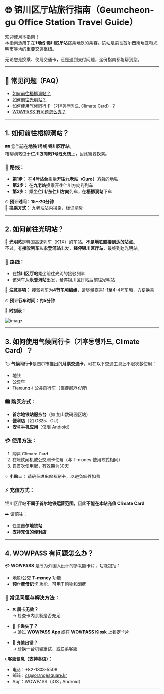 # 🌐 锦川区厅站旅行指南（Geumcheon-gu Office Station Travel Guide）

欢迎使用本指南！  
本指南适用于在**1号线 锦川区厅站**搭乘地铁的乘客。该站是前往首尔西南地区和光明市等地的重要交通枢纽。

无论您是换乘、使用交通卡，还是遇到支付问题，这份指南都能帮到您。

---

## 📌 常见问题（FAQ）

- [如何前往梧柳洞站？](#1-如何前往梧柳洞站)
- [如何前往光明站？](#2-如何前往光明站)
- [如何使用气候同行卡（기후동행카드, Climate Card）？](#3-如何使用气候同行卡-climate-card)
- [WOWPASS 有问题怎么办？](#4-wowpass-有问题怎么办)

---

## 1. 如何前往梧柳洞站？

🛤 您当前在**地铁1号线 锦川区厅站**。  
梧柳洞站位于**仁川方向的1号线支线**上，因此需要换乘。

### 🚉 路线：
- **第1步：** 在**4号站台**乘坐**开往九老站（Guro）方向**的地铁
- **第2步：** 在**九老站**换乘开往仁川方向的列车
- **第3步：** 乘坐**仁川/东仁川方向**列车，在**梧柳洞站**下车

⏱ **预计时间：15～20分钟**  
📍 **换乘方式：** 九老站站内换乘，标识清晰

---

## 2. 如何前往光明站？

🚄 **光明站**是韩国高速列车（KTX）的车站，**不是地铁直接到达的站点**。  
不过，有**接驳列车**从**永登浦站**出发，**经停锦川区厅站**，最终到达光明站。

### 🚉 路线：
- 在**锦川区厅站**乘坐前往光明的接驳列车
- 该列车从**永登浦站**出发，经停锦川区厅站后前往光明站

📌 **注意事项：** 接驳列车为**4节车厢编组**，请尽量搭乘1-1至4-4号车厢，方便换乘

⏱ **预计行车时间：约5分钟**

🔗 **时刻表：**

![image](https://github.com/user-attachments/assets/a62a958f-f627-4863-8161-f5866016cef2)

---

## 3. 如何使用气候同行卡（기후동행카드, Climate Card）？

🏷️ **气候同行卡**是首尔市推出的**月票交通卡**，可在以下交通工具上不限次数使用：
- 地铁  
- 公交车  
- Ttareung-i 公共自行车（*需要额外付费*）

### 🛍️ 购买方式：
- **首尔地铁站服务台**（如 加山数码园区站）
- **便利店**（如 GS25、CU）
- **安卓手机应用**（仅限 Android）

### 💳 使用方法：
1. 购买 Climate Card  
2. 在地铁闸机或公交刷卡使用（与 T-money 使用方式相同）  
3. 自首次使用起，有效期为30天

💡 **小贴士：** 请确保进出站都刷卡，以避免额外扣费

### ⚡ 充值方式：
锦川区厅站**不属于首尔地铁运营范围**，因此**不能在本站充值 Climate Card**

➡️ 请前往：
- 任意**首尔地铁站**
- **支持充值的便利店**

---

## 4. WOWPASS 有问题怎么办？

💳 **WOWPASS** 是专为外国人设计的多功能卡片，功能包括：
- 地铁/公交 **T-money** 功能  
- **预付费借记卡** 功能，可用于购物和消费

### 🔧 常见问题与解决方法：

- ❌ **刷卡无效？**  
  → 检查卡内余额是否充足

- 🚫 **卡丢失了？**  
  → 通过 **WOWPASS App** 或在 **WOWPASS Kiosk** 上锁定卡片

- 🔄 **充值出错？**  
  → 请换一台机器重试，或联系客服

📞 **客服信息（支持英语）：**  
- 电话：+82-1833-5508  
- 邮箱：cs@orangesquare.kr  
- App：WOWPASS（iOS / Android）

---
